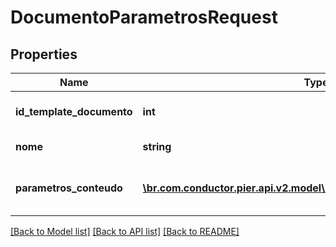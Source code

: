 # DocumentoParametrosRequest

## Properties
Name | Type | Description | Notes
------------ | ------------- | ------------- | -------------
**id_template_documento** | **int** | ID para o template do documento. | [optional] 
**nome** | **string** | Nome para o arquivo. | [optional] 
**parametros_conteudo** | [**\br.com.conductor.pier.api.v2.model\PropriedadeDocumentoRequest[]**](PropriedadeDocumentoRequest.md) | Lista de par\u00E2metros para montagem do documento. | [optional] 

[[Back to Model list]](../README.md#documentation-for-models) [[Back to API list]](../README.md#documentation-for-api-endpoints) [[Back to README]](../README.md)


